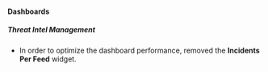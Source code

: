 
#### Dashboards
##### Threat Intel Management
- In order to optimize the dashboard performance, removed the **Incidents Per Feed** widget.
